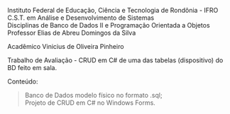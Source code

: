 Instituto Federal de Educação, Ciência e Tecnologia de Rondônia - IFRO<br>
C.S.T. em Análise e Desenvolvimento de Sistemas<br>
Disciplinas de Banco de Dados II e Programação Orientada a Objetos<br> 
Professor Elias de Abreu Domingos da Silva

Acadêmico Vinicius de Oliveira Pinheiro

Trabalho de Avaliação - CRUD em C# de uma das tabelas (dispositivo) do BD feito em sala.<br>

Conteúdo:<br>
> Banco de Dados modelo físico no formato .sql;<br>
> Projeto de CRUD em C# no Windows Forms.
